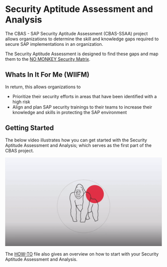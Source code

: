 # Security Aptitude Assessment and Analysis

The CBAS - SAP Security Aptitude Assessment (CBAS-SSAA) project allows organizations to determine the skill and knowledge gaps required to secure SAP implementations in an organization.

The Security Aptitude Assessment is designed to find these gaps and map them to the [NO MONKEY Security Matrix](NMSM.md).

## Whats In It For Me (WIIFM)

In return, this allows organizations to

 - Prioritize their security efforts in areas that have been identified with a high risk
 - Align and plan SAP security trainings to their teams to increase their knowledge and skills in protecting the SAP environment

## Getting Started

The below video illustrates how you can get started with the Security Aptitude Assessment and Analysis; which serves as the first part of the CBAS project.

[![Watch the video](img/Example_4.gif)](https://www.youtube.com/watch?v=ZglYrmugTX0)

The [HOW-TO](HOW_TO.md) file also gives an overview on how to start with your Security Aptitude Assessment and Analysis.
